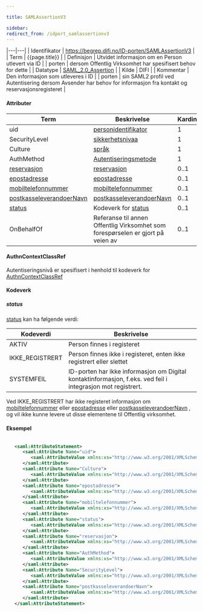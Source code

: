 ```yaml
---

title: SAMLAssertionV3  

sidebar:
redirect_from: /idport_samlassertionv3
---
```

|---|---|
| Identifikator | <https://begrep.difi.no/ID-porten/SAMLAssertionV3> |
| Term          | {{page.title}} |
| Definisjon    | Utvidet informasjon om en Person utlevert via ID |
| porten        | dersom Offentlig Virksomhet har spesifisert behov for dette |
| Datatype      | [SAML\_2.0\_Assertion](http://en.wikipedia.org/wiki/SAML_2.0#SAML_2.0_Assertions) |
| Kilde         | DIFI |
| Kommentar     | Den informasjon som utleveres i ID |
| porten        | sin SAML2 profil ved Autentisering dersom Avsender har behov for informasjon fra kontakt og reservasjonsregisteret |


#### Attributer

| Term                                                         | Beskrivelse                                                                     | Kardinalitet |
| --- | --- | --- |
| uid                                                          | [personidentifikator]({{site.baseurl}}/resources/begrep/sikkerDigitalPost/begrep/personidentifikator)                              | 1            |
| SecurityLevel                                                | [sikkerhetsnivaa]({{site.baseurl}}/resources/begrep/sikkerDigitalPost/begrep/sikkerhetsnivaa)                                      | 1            |
| Culture                                                      | [språk]({{site.baseurl}}/resources/begrep/felles/spraak)                                                         | 1            |
| AuthMethod                                                   | [Autentiseringsmetode]({{site.baseurl}}/resources/begrep/ID-porten/SAMLAssertionV1)                              | 1            |
| [reservasjon]({{site.baseurl}}/resources/begrep/sikkerDigitalPost/begrep/reservasjon)                           | [reservasjon]({{site.baseurl}}/resources/begrep/sikkerDigitalPost/begrep/reservasjon)                                              | 0..1         |
| [epostadresse]({{site.baseurl}}/resources/begrep/sikkerDigitalPost/begrep/epostadresse)                         | [epostadresse]({{site.baseurl}}/resources/begrep/sikkerDigitalPost/begrep/epostadresse)                                            | 0..1         |
| [mobiltelefonnummer]({{site.baseurl}}/resources/begrep/felles/mobiltelefonnummer)             | [mobiltelefonnummer]({{site.baseurl}}/resources/begrep/felles/mobiltelefonnummer)                                | 0..1         |
| [postkasseleverandoerNavn]({{site.baseurl}}/resources/begrep/sikkerDigitalPost/begrep/postkasseleverandoerNavn) | [postkasseleverandoerNavn]({{site.baseurl}}/resources/begrep/sikkerDigitalPost/begrep/postkasseleverandoerNavn)                    | 0..1         |
| [status]({{site.baseurl}}/resources/begrep/felles/status)                                     | Kodeverk for [status](#status)                                                  | 0..1         |
| OnBehalfOf                                                   | Referanse til annen Offentlig Virksomhet som forespørselen er gjort på veien av | 0..1         |

#### AuthnContextClassRef

Autentiseringsnivå er spesifisert i henhold til kodeverk for
[AuthnContextClassRef]({{site.baseurl}}/resources/begrep/ID-porten/SAMLAuthnRequest)

#### Kodeverk

##### status

[status]({{site.baseurl}}/resources/begrep/felles/status) kan ha følgende verdi:

| Kodeverdi        | Beskrivelse                                                                                                 |
| --- | --- |
| AKTIV            | Person finnes i registeret                                                                                  |
| IKKE\_REGISTRERT | Person finnes ikke i registeret, enten ikke registrert eller slettet                                        |
| SYSTEMFEIL       | ID-porten har ikke informasjon om Digital kontaktinformasjon, f.eks. ved feil i integrasjon mot registrert. |

Ved IKKE\_REGISTRERT har ikke registeret informasjon om
[mobiltelefonnummer]({{site.baseurl}}/resources/begrep/felles/mobiltelefonnummer) eller
[epostadresse]({{site.baseurl}}/resources/begrep/sikkerDigitalPost/begrep/epostadresse) eller
[postkasseleverandoerNavn]({{site.baseurl}}/resources/begrep/sikkerDigitalPost/begrep/postkasseleverandoerNavn) , og vil
ikke kunne levere ut disse elementene til Offentlig virksomhet.

#### Eksempel

```xml

   <saml:AttributeStatement>
      <saml:Attribute Name="uid">
         <saml:AttributeValue xmlns:xs="http://www.w3.org/2001/XMLSchema" xmlns:xsi="http://www.w3.org/2001/XMLSchema-instance" xsi:type="xs:string">03015561903</saml:AttributeValue>
      </saml:Attribute>
      <saml:Attribute Name="Culture">
         <saml:AttributeValue xmlns:xs="http://www.w3.org/2001/XMLSchema" xmlns:xsi="http://www.w3.org/2001/XMLSchema-instance" xsi:type="xs:string">nb</saml:AttributeValue>
      </saml:Attribute>
      <saml:Attribute Name="epostadresse">
         <saml:AttributeValue xmlns:xs="http://www.w3.org/2001/XMLSchema" xmlns:xsi="http://www.w3.org/2001/XMLSchema-instance" xsi:type="xs:string">03015561903-test@minid.norge.no</saml:AttributeValue>
      </saml:Attribute>
      <saml:Attribute Name="mobiltelefonnummer">
         <saml:AttributeValue xmlns:xs="http://www.w3.org/2001/XMLSchema" xmlns:xsi="http://www.w3.org/2001/XMLSchema-instance" xsi:type="xs:string">03015561903</saml:AttributeValue>
      </saml:Attribute>   
      <saml:Attribute Name="status">
         <saml:AttributeValue xmlns:xs="http://www.w3.org/2001/XMLSchema" xmlns:xsi="http://www.w3.org/2001/XMLSchema-instance" xsi:type="xs:string">AKTIV</saml:AttributeValue>
      </saml:Attribute>
      <saml:Attribute Name="reservasjon">
         <saml:AttributeValue xmlns:xs="http://www.w3.org/2001/XMLSchema" xmlns:xsi="http://www.w3.org/2001/XMLSchema-instance" xsi:type="xs:string">NEI</saml:AttributeValue>
      </saml:Attribute>   
      <saml:Attribute Name="AuthMethod">
         <saml:AttributeValue xmlns:xs="http://www.w3.org/2001/XMLSchema" xmlns:xsi="http://www.w3.org/2001/XMLSchema-instance" xsi:type="xs:string">Minid-PIN</saml:AttributeValue>
      </saml:Attribute>
      <saml:Attribute Name="SecurityLevel">
         <saml:AttributeValue xmlns:xs="http://www.w3.org/2001/XMLSchema" xmlns:xsi="http://www.w3.org/2001/XMLSchema-instance" xsi:type="xs:string">3</saml:AttributeValue>
      </saml:Attribute>
      <saml:Attribute Name="postkasseleverandoerNavn">
         <saml:AttributeValue xmlns:xs="http://www.w3.org/2001/XMLSchema" xmlns:xsi="http://www.w3.org/2001/XMLSchema-instance" xsi:type="xs:string">Digipost test operator</saml:AttributeValue>
      </saml:Attribute>
   </saml:AttributeStatement>

```
